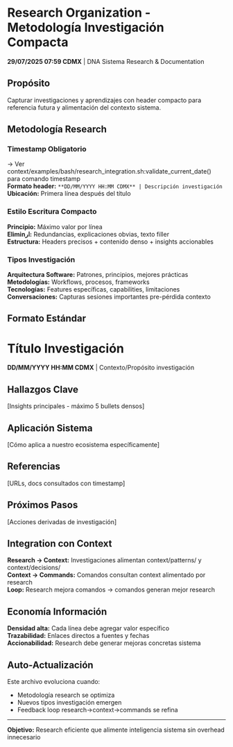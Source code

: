 # Research Organization - Metodología Investigación Compacta

**29/07/2025 07:59 CDMX** | DNA Sistema Research & Documentation

## Propósito
Capturar investigaciones y aprendizajes con header compacto para referencia futura y alimentación del contexto sistema.

## Metodología Research

### Timestamp Obligatorio
→ Ver context/examples/bash/research_integration.sh:validate_current_date() para comando timestamp  
**Formato header:** `**DD/MM/YYYY HH:MM CDMX** | Descripción investigación`  
**Ubicación:** Primera línea después del título

### Estilo Escritura Compacto
**Principio:** Máximo valor por línea  
**Eliminار:** Redundancias, explicaciones obvias, texto filler  
**Estructura:** Headers precisos + contenido denso + insights accionables

### Tipos Investigación

**Arquitectura Software:** Patrones, principios, mejores prácticas  
**Metodologías:** Workflows, procesos, frameworks  
**Tecnologías:** Features específicas, capabilities, limitaciones  
**Conversaciones:** Capturas sesiones importantes pre-pérdida contexto

## Formato Estándar

# Título Investigación

**DD/MM/YYYY HH:MM CDMX** | Contexto/Propósito investigación

## Hallazgos Clave
[Insights principales - máximo 5 bullets densos]

## Aplicación Sistema
[Cómo aplica a nuestro ecosistema específicamente]

## Referencias
[URLs, docs consultados con timestamp]

## Próximos Pasos
[Acciones derivadas de investigación]

## Integration con Context

**Research → Context:** Investigaciones alimentan context/patterns/ y context/decisions/  
**Context → Commands:** Comandos consultan context alimentado por research  
**Loop:** Research mejora comandos → comandos generan mejor research

## Economía Información

**Densidad alta:** Cada línea debe agregar valor específico  
**Trazabilidad:** Enlaces directos a fuentes y fechas  
**Accionabilidad:** Research debe generar mejoras concretas sistema

## Auto-Actualización

Este archivo evoluciona cuando:
- Metodología research se optimiza
- Nuevos tipos investigación emergen  
- Feedback loop research→context→commands se refina

---
**Objetivo:** Research eficiente que alimente inteligencia sistema sin overhead innecesario